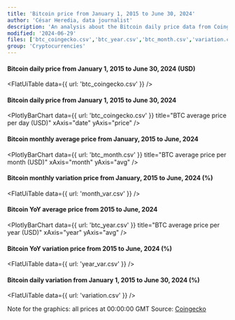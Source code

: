 ```yaml
---
title: 'Bitcoin price from January 1, 2015 to June 30, 2024'
author: 'César Heredia, data journalist'
description: 'An analysis about the Bitcoin daily price data from Coingecko'
modified: '2024-06-29'
files: ['btc_coingecko.csv','btc_year.csv','btc_month.csv','variation.csv','month_var.csv','year_var.csv']
group: 'Cryptocurrencies'
---
```


#### Bitcoin daily price from January 1, 2015 to June 30, 2024 (USD)
<FlatUiTable
  data={{
    url: 'btc_coingecko.csv'
  }}
/>

#### Bitcoin daily price from January 1, 2015 to June 30, 2024
<PlotlyBarChart
  data={{
    url: 'btc_coingecko.csv'
  }}
  title="BTC average price per day (USD)"
  xAxis="date"
  yAxis="price"
/>

#### Bitcoin monthly average price from January, 2015 to June, 2024
<PlotlyBarChart
  data={{
    url: 'btc_month.csv'
  }}
  title="BTC average price per month (USD)"
  xAxis="month"
  yAxis="avg"
/>

#### Bitcoin monthly variation price from January, 2015 to June, 2024 (%)
<FlatUiTable
  data={{
    url: 'month_var.csv'
  }}
/>

#### Bitcoin YoY average price from 2015 to June, 2024
<PlotlyBarChart
  data={{
    url: 'btc_year.csv'
  }}
  title="BTC average price per year (USD)"
  xAxis="year"
  yAxis="avg"
/>

#### Bitcoin YoY variation price from 2015 to June, 2024 (%)
<FlatUiTable
  data={{
    url: 'year_var.csv'
  }}
/>

#### Bitcoin daily variation from January 1, 2015 to June 30, 2024 (%)
<FlatUiTable
  data={{
    url: 'variation.csv'
  }}
/>

Note for the graphics: all prices at 00:00:00 GMT
Source: [Coingecko](https://www.coingecko.com/es/monedas/bitcoin/historical_data)
